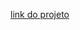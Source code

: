 [link do projeto](https://mathzinxss.github.io/myWorks/myProjects/Atividades%20Guia/guia-html-css-js/ex001/)
